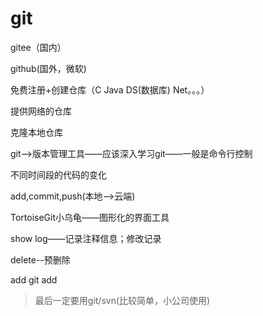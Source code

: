 # git

gitee（国内）

github(国外，微软)

免费注册+创建仓库（C Java DS(数据库) Net。。。）

提供网络的仓库

克隆本地仓库

git——>版本管理工具——应该深入学习git——一般是命令行控制



不同时间段的代码的变化

add,commit,push(本地——>云端)

TortoiseGit小乌龟——图形化的界面工具

show log——记录注释信息；修改记录

delete--预删除

add   git add

> 最后一定要用git/svn(比较简单，小公司使用)